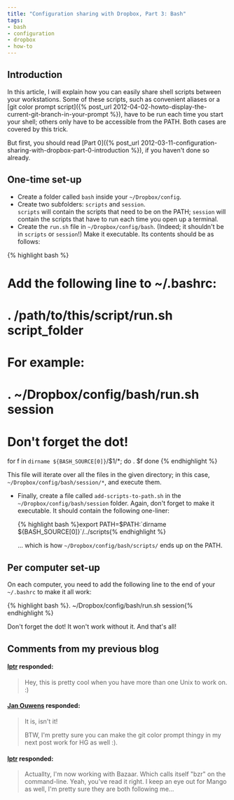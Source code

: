 ```yaml
---
title: "Configuration sharing with Dropbox, Part 3: Bash"
tags:
- bash
- configuration
- dropbox
- how-to
---
```

Introduction
------------

In this article, I will explain how you can easily share shell scripts between your workstations. Some of these scripts, such as convenient aliases or a [git color prompt script]({% post_url 2012-04-02-howto-display-the-current-git-branch-in-your-prompt %}), have to be run each time you start your shell; others only have to be accessible from the PATH. Both cases are covered by this trick.

But first, you should read [Part 0]({% post_url 2012-03-11-configuration-sharing-with-dropbox-part-0-introduction %}), if you haven't done so already.

One-time set-up
---------------

* Create a folder called `bash` inside your `~/Dropbox/config`.
* Create two subfolders: `scripts` and `session`.<br>`scripts` will contain the
  scripts that need to be on the PATH; `session` will contain the scripts that
  have to run each time you open up a terminal.
* Create the `run.sh` file in `~/Dropbox/config/bash`. (Indeed; it shouldn't be
  in `scripts` or `session`!) Make it executable. Its contents should be as
  follows:

{% highlight bash %}
  # Add the following line to ~/.bashrc:
  # . /path/to/this/script/run.sh script_folder
  # For example:
  # . ~/Dropbox/config/bash/run.sh session
  # Don't forget the dot!

  for f in `dirname ${BASH_SOURCE[0]}`/$1/*; do
    . $f
  done
{% endhighlight %}

  This file will iterate over all the files in the given directory; in this case, `~/Dropbox/config/bash/session/*`, and execute them.

* Finally, create a file called `add-scripts-to-path.sh` in the
  `~/Dropbox/config/bash/session` folder. Again, don't forget to make it
  executable. It should contain the following one-liner:

  {% highlight bash %}export PATH=$PATH:\`dirname ${BASH_SOURCE[0]}\`/../scripts{% endhighlight %}

  ... which is how `~/Dropbox/config/bash/scripts/` ends up on the PATH. 

Per computer set-up
-------------------

On each computer, you need to add the following line to the end of your
`~/.bashrc` to make it all work:

{% highlight bash %}. ~/Dropbox/config/bash/run.sh session{% endhighlight %}

Don't forget the dot! It won't work without it. And that's all!


Comments from my previous blog
------------------------------

#### [lptr](http://twitter.com/lptr) responded:

> Hey, this is pretty cool when you have more than one Unix to work on. :)

#### [Jan Ouwens](http://www.jqno.nl) responded:

> It is, isn't it!
>
> BTW, I'm pretty sure you can make the git color prompt thingy in my next post work for HG as well :).

#### [lptr](http://twitter.com/lptr) responded:

> Actuallty, I'm now working with Bazaar. Which calls itself "bzr" on the command-line. Yeah, you've read it right. I keep an eye out for Mango as well, I'm pretty sure they are both following me...

